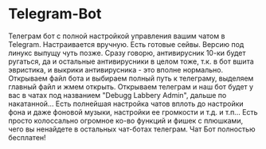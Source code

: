# Telegram-Bot
Телеграм бот с полной настройкой управления вашим чатом в Telegram. Настраивается вручную. Есть готовые сейвы. Версию под линукс выпущу чуть позже. 
Сразу говорю, антивирусник 10-ки будет ругаться, да и остальные антивирусники в целом тоже, т.к. в бот вшита эвристика, и выкрики антивирусника - это вполне нормально.
Открываем файл бота и выбираем полный путь к телеграму, выделяем главный файл и жмем открыть.
Открываем телеграм и наш бот будет у вас в чатах под названием "Debugg Labbery Admin", дальше по накатанной...
Есть полнейшая настройка чатов вплоть до настройки фона и даже фоновой музыки, настройки ее громкости и т.д. и т.п... Есть просто колоссально огромное ко-во функций и фишек с плюшками, чего вы ненайдете в остальных чат-ботах телеграм. 
Чат Бот полностью бесплатен!
